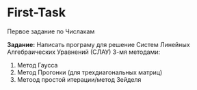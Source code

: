 # First-Task
Первое задание по Числакам

**Задание:**
  Написать програму для решение Систем Линейных Алгебраических Уравнений (СЛАУ) 3-мя методами:
  1. Метод Гаусса
  2. Метод Прогонки (для трехдиагональных матриц)
  3. Метоод простой итерации/метод Зейделя
